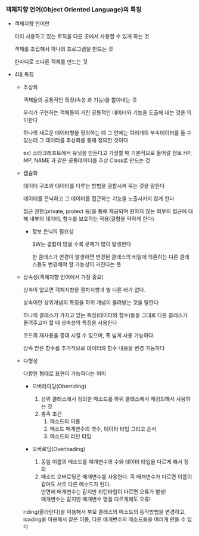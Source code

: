 ### 객체지향 언어(Object Oriented Language)의 특징

- 객체지향 언어란

  이미 사용하고 있는 로직을 다른 곳에서 사용할 수 있게 하는 것

  객체를 조립해서 하나의 프로그램을 만드는 것

  한마디로 또다른 객체를 만드는 것

  

- 4대 특징

  - 추상화

    객체들의 공통적인 특징(속성 과 기능)을 뽑아내는 것

    우리가 구현하는 객체들이 가진 공통적인 데이터와 기능을 도출해 내는 것을 의미한다

    하나의 새로운 데이터형을 정의하는 데 그 안에는 여러개의 부속데이터를 둘 수 있는데 그 데이터를 추상화를 통해 정의한 것이다

    ex) 스타크래프트에서 유닛을 만든다고 가정할 때 기본적으로 들어갈 정보
    	HP, MP, NAME 과 같은 공통데이터를 추상 Class로 만드는 것

  - 캡슐화

    데이터 구조와 데이터를 다루는 방법을 결합시켜 묶는 것을 말한다

    데이터를 은닉하고 그 데이터를 접근하는 기능을 노출시키지 않게 한다

    접근 권한(private, protect 등]을 통해 제공되며 원하지 않는 외부의 접근에 대해 내부의 데이터, 함수를 보호하는 작용(결합을 약하게 한다)

    - 정보 은닉의 필요성

      SW는 결합이 많을 수록 문제가 많이 발생한다

      한 클래스가 변경이 발생하면 변경된 클래스의 비밀에 의존하는 다른 클래스들도 변경해야 할 가능성이 커진다는 뜻

    

  - 상속성(객체지향 언어에서 가장 중요)

    상속이 없으면 객체지향을 절차지향과 별 다른 바가 없다.

    상속이란 상위개념의 특징을 하위 개념이 물려받는 것을 말한다

    하나의 클래스가 가지고 있는 특징(데이터와 함수)들을 그대로 다른 클래스가 물려주고자 할 때 상속성의 특징을 사용한다

    코드의 재사용을 증대 시킬 수 있으며, 폭 넓게 사용 가능하다.

    상속 받은 함수를 추가적으로 데이터와 함수 내용을 변경 가능하다

    

  - 다형성

    다향한 형태로 표현이 가능하다는 의미

    - 오버라이딩(Oberriding)

      1. 상위 클래스에서 정의한 메소드를 하위 클래스에서 재정의해서 사용하는 것
      2. 충족 조건
         1. 메소드의 이름
         2. 메소드 매개변수의 갯수, 데이터 타입 그리고 순서
         3. 메소드의 리턴 타입

    - 오버로딩(Overloading)

      1. 동일 이름의 메소드를 매개변수의 수와 데이터 타입을 다르게 해서 정의
      2. 메소드 오버로딩은 매개변수를 사용한다. 즉 매개변수가 다르면 이름이 같아도 서로 다른 메소드가 된다.</br >
         반면에 매개변수는 같지만 리턴타입이 다르면 오류가 발생!</br >
         매개변수는 같지만 매개변수 명을 다르게해도 오류!

    riding(올라탄다)을 이용해서 부모 클래스의 메소드의 동작방법을 변경하고, loading을 이용해서 같은 이름, 다른 매개변수의 메소드들을 여러개 만들 수 있다


